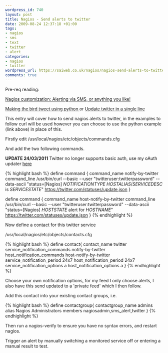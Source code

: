 ```yaml
--- 
wordpress_id: 740
layout: post
title: Nagios - Send alerts to twitter
date: 2009-08-24 12:37:18 +01:00
tags: 
- nagios
- sms
- text
- twitter
- alert
categories: 
- nagios
- twitter
wordpress_url: https://saiweb.co.uk/nagios/nagios-send-alerts-to-twitter
comments: true
---
```

Pre-req reading:

<a href="https://www.saiweb.co.uk/nagios/nagios-customization-alerting-via-sms-or-anything-you-like">Nagios customization: Alerting via SMS, or anything you like!</a>

<a href="https://www.saiweb.co.uk/linux/update-twitter-in-a-single-line">Making the bird tweet using python
</a>
or
<a href="https://www.saiweb.co.uk/python/making-the-bird-tweet-using-python">Update twitter in a single line</a>

This entry will cover how to send nagios alerts to twitter, in the examples to follow curl will be used however you can choose to use the python example (link above) in place of this.

Firstly edit /usr/local/nagios/etc/objects/commands.cfg

And add the two following commands.

<strong>UPDATE 24/03/2011</strong> Twitter no longer supports basic auth, use my oAuth updater <a href="https://github.com/Oneiroi/nagios_addons/blob/master/twitter/nagios_bot.py">here</a>

{% highlight bash %}
define command {
        command_name    notify-by-twitter
        command_line    /usr/bin/curl --basic --user "twitteruser:twitterpassword" --data-ascii "status=[Nagios] $NOTIFICATIONTYPE$ $HOSTALIAS$/$SERVICEDESC$ is $SERVICESTATE$" https://twitter.com/statuses/update.json
}

define command {
        command_name    host-notify-by-twitter
        command_line    /usr/bin/curl --basic --user "twitteruser:twitterpassword" --data-ascii "status=[Nagios] $HOSTSTATE$ alert for $HOSTNAME$" https://twitter.com/statuses/update.json
}
{% endhighlight %}

Now define a contact for this twitter service

/usr/local/nagios/etc/objects/contacts.cfg

{% highlight bash %}
define contact{
        contact_name                    twitter
        service_notification_commands   notify-by-twitter
        host_notification_commands      host-notify-by-twitter
        service_notification_period 24x7
        host_notification_period 24x7
        service_notification_options a
        host_notification_options a
}
{% endhighlight %}

Choose your own notification options, for my feed I only choose alerts, I also have this send updated to a 'private feed' which I then follow.

Add this contact into your existing contact groups, i.e.


{% highlight bash %}
define contactgroup{
        contactgroup_name       admins
        alias                   Nagios Administrators
        members                 nagiosadmin,sms_alert,twitter
        }
{% endhighlight %}

Then run a nagios-verify to ensure you have no syntax errors, and restart nagios.

Trigger an alert by manually switching a monitored service off or entering a manual result to test.

 
